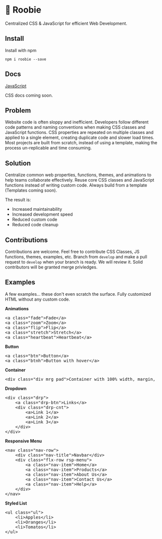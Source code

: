 # 💎 Roobie

Centralized CSS & JavaScript for efficient Web Development.

## Install

Install with npm

```shell
npm i roobie --save
```

## Docs

[JavaScript](docs/JS.md)

CSS docs coming soon.

## Problem

Website code is often sloppy and inefficient.  Developers follow different code patterns and naming conventions when making CSS classes and JavaScript functions.  CSS properties are repeated on multiple classes and applied to a single element, creating duplicate code and slower load times.  Most projects are built from scratch, instead of using a template, making the process un-replicable and time consuming.

## Solution

Centralize common web properties, functions, themes, and animations to help teams collaborate effectively. Reuse core CSS classes and JavaScript functions instead of writing custom code.  Always build from a template (Templates coming soon).

The result is:

- Increased maintainability 
- Increased development speed
- Reduced custom code
- Reduced code cleanup

## Contributions

Contributions are welcome.  Feel free to contribute CSS Classes, JS functions, themes, examples, etc.  Branch from `develop` and make a pull request to `develop` when your branch is ready.  We will review it.  Solid contributors will be granted merge privledges.  

## Examples

A few examples... these don't even scratch the surface.  Fully customized HTML without any custom code.

**Animations**<br />
<pre>
&lt;a class="fade"&gt;Fade&lt;/a&gt;
&lt;a class="zoom"&gt;Zoom&lt;/a&gt;
&lt;a class="flip"&gt;Flip&lt;/a&gt;
&lt;a class="stretch"&gt;Stretch&lt;/a&gt;
&lt;a class="heartbeat"&gt;Heartbeat&lt;/a&gt;
</pre>

**Button**<br />
<pre>
&lt;a class="btn"&gt;Button&lt;/a&gt;
&lt;a class="btnh"&gt;Button with hover&lt;/a&gt;
</pre>

**Container**<br />
<pre>
&lt;div class="div mrg pad"&gt;Container with 100% width, margin, padding&lt;/div&gt;
</pre>

**Dropdown**<br />
<pre>
&lt;div class="drp"&gt;
    &lt;a class="drp-btn"&gt;Links&lt;/a&gt;
    &lt;div class="drp-cnt"&gt;
        &lt;a&gt;Link 1&lt;/a&gt;
        &lt;a&gt;Link 2&lt;/a&gt;
        &lt;a&gt;Link 3&lt;/a&gt;
    &lt;/div&gt;
&lt;/div&gt;
</pre>

**Responsive Menu**<br />
<pre>
&lt;nav class="nav-row"&gt;
    &lt;div class="nav-title"&gt;Navbar&lt;/div&gt;
    &lt;div class="flx-row rsp-menu"&gt;
        &lt;a class="nav-item"&gt;Home&lt;/a&gt;
        &lt;a class="nav-item"&gt;Products&lt;/a&gt;
        &lt;a class="nav-item"&gt;About Us&lt;/a&gt;
        &lt;a class="nav-item"&gt;Contact Us&lt;/a&gt;
        &lt;a class="nav-item"&gt;Help&lt;/a&gt;
    &lt;/div&gt;
&lt;/nav&gt;
</pre>

**Styled List**<br />
<pre>
&lt;ul class="ul"&gt;
    &lt;li&gt;Apples&lt;/li&gt;
    &lt;li&gt;Oranges&lt;/li&gt;
    &lt;li&gt;Tomatos&lt;/li&gt;
&lt;/ul&gt;
</pre>

